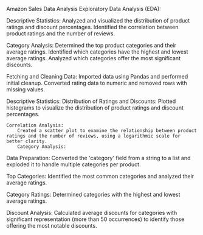 Amazon Sales Data Analysis
Exploratory Data Analysis (EDA):

Descriptive Statistics:
    Analyzed and visualized the distribution of product ratings and discount percentages.
    Identified the correlation between product ratings and the number of reviews.

Category Analysis:
    Determined the top product categories and their average ratings.
    Identified which categories have the highest and lowest average ratings.
    Analyzed which categories offer the most significant discounts.

Fetching and Cleaning Data:
    Imported data using Pandas and performed initial cleanup.
    Converted rating data to numeric and removed rows with missing values.

Descriptive Statistics:
    Distribution of Ratings and Discounts:
        Plotted histograms to visualize the distribution of product ratings and discount percentages.

    Correlation Analysis:
        Created a scatter plot to examine the relationship between product ratings and the number of reviews, using a logarithmic scale for better clarity.
        Category Analysis:

Data Preparation:
    Converted the 'category' field from a string to a list and exploded it to handle multiple categories per product.

Top Categories:
    Identified the most common categories and analyzed their average ratings.

Category Ratings:
    Determined categories with the highest and lowest average ratings.

Discount Analysis:
    Calculated average discounts for categories with significant representation (more than 50 occurrences) to identify those offering the most notable discounts.
